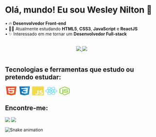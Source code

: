 # Olá, mundo! Eu sou Wesley Nilton 👋

• 🔥 **Desenvolvedor Front-end**<br>
• 👨‍💻 Atualmente estudando **HTML5**, **CSS3**, **JavaScript** e **ReactJS**<br>
• ✨ Interessado em me tornar um **Desenvolvedor Full-stack**

<br>

<div align="center">
  <a href="https://github.com/Wesley-Nilton">
    <img height="150em" src="https://github-readme-stats.vercel.app/api?username=Wesley-Nilton&show_icons=true&theme=github_dark&bg_color=000&include_all_commits=true&count_private=true"/>
    <img height="150em" src="https://github-readme-stats.vercel.app/api/top-langs/?username=Wesley-Nilton&layout=compact&langs_count=7&theme=github_dark&bg_color=000"/>
  </a>
</div>
  
<br>
  
## Tecnologias e ferramentas que estudo ou pretendo estudar:
  
<div style="display: inline_block">
  <img align="center" alt="Logo HTML5" height="30" width="40" src="https://raw.githubusercontent.com/devicons/devicon/master/icons/html5/html5-original.svg">
  <img align="center" alt="Logo CSS3" height="30" width="40" src="https://raw.githubusercontent.com/devicons/devicon/master/icons/css3/css3-original.svg">
  <img align="center" alt="Logo JS" height="30" width="40" src="https://raw.githubusercontent.com/devicons/devicon/master/icons/javascript/javascript-plain.svg">
  <img align="center" alt="Logo React" height="30" width="40" src="https://raw.githubusercontent.com/devicons/devicon/master/icons/react/react-original.svg">
  <img align="center" alt="Logo NodeJS" height="30" width="40" src="https://raw.githubusercontent.com/devicons/devicon/master/icons/nodejs/nodejs-original.svg">
</div>
  
## Encontre-me:
  
<div> 
  <a href="https://github.com/Wesley-Nilton" target="_blank"><img src="https://img.shields.io/badge/GitHub-100000?style=for-the-badge&logo=github&logoColor=white" target="_blank"></a>
  <a href="https://www.linkedin.com/in/wesley-nilton-8b5262224/" target="_blank"><img src="https://img.shields.io/badge/-LinkedIn-%230077B5?style=for-the-badge&logo=linkedin&logoColor=white" target="_blank"></a>
</div>

![Snake animation](https://github.com/Wesley-Nilton/Wesley-Nilton/blob/output/github-contribution-grid-snake.svg)

